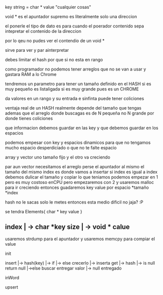 key string = char *
value "cualquier cosas"






void * es el apuntador supremo es literalmente solo una direccion


el ponerle el tipo de dato es para cuando el poerador contenido sepa intepretar el contenido de la direccion

por lo qeu no pudes ver el contendio de un void *

sirve para ver y par ainterpretar


debes limitar el hash
por que si no esta en rango 

como programador no podemos tener arreglos que no se van a usar y gastara RAM a lo Chrome

tendremos un parametro para tener un tamaño definido en el HASH
si es muy pequeño es listaligada
si es muy grande pues es un CHROME



da valores en un rango y su entrada e sinfinta puede tener coliciones

 ventaja real de un HASH realmente depende del tamaño que tengas 
 ademas que el arreglo donde buscagas es de N pequeña no N grande por donde tienes coliciones



 que informacion debemos guardar en las key y que debemos guardar en los espacios

  podemos empesar con key y espacios dinamicos para que no tengamos mucho espacio desperdiciado o que no te falte espacio


  array y vector uno tamaño fijo y el otro va creciendo


  par aun vector necesitamos el arreglo perse
  el apuntador al mismo
  el tamaño del mismo
  index es donde vamos a insertar 
  si index es igual a index debemos dulicar el tamaño y copiar lo que teniamos
  podemos empezar en 1 pero es muy costoso enCPU
  pero empezaremos con 2  y usaremos  malloc para ir creciendo
  entonces guadaremos key value por espacio
  	*tamaño
  	*index

  hash no le sacas solo le metes entonces esta medio dificil no jaja? :P

  se tendra
  Elements{
  	char * key
  	value
}


index 	| -> char *key
size 	| -> void * calue
------


usaremos strdump para el apuntador
y usaremos memcpy para compiar el value



init 

insert
	|-> hash(key)
	|-> if
	|-> else
		crecerlo
	|-> inserta
get 
	|-> hash
	|-> is null return null
	|->else buscar
		entregar valor
	|-> null entregado
	

inWord


upsert